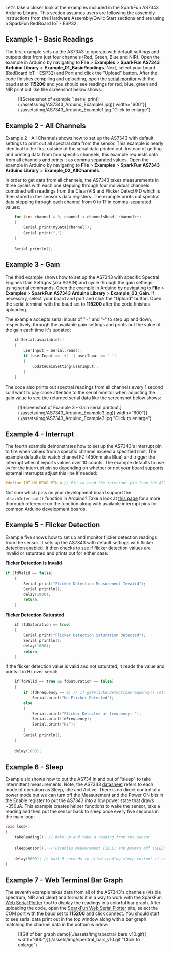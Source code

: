 Let's take a closer look at the examples included in the SparkFun AS7343 Arduino Library. This section assumes users are following the assembly instructions from the Hardware Assembly/Qwiic Start sections and are using a SparkFun RedBoard IoT - ESP32.

## Example 1 - Basic Readings

The first example sets up the AS7343 to operate with default settings and outputs data from just four channels (Red, Green, Blue and NIR). Open the example in Arduino by navigating to **File** > **Examples** > **SparkFun AS7343 Arduino Library** > **Example_01_BasicReadings**. Next, select your board (RedBoard IoT - ESP32) and Port and click the "Upload" button. After the code finishes compiling and uploading, open the [serial monitor](https://docs.arduino.cc/software/ide-v2/tutorials/ide-v2-serial-monitor/) with the baud set to **115200** and you should see readings for red, blue, green and NIR print out like the screenshot below shows:

<figure markdown>
[![Screenshot of example 1 serial print](./assets/img/AS7343_Arduino_Example1.jpg){ width="600"}](./assets/img/AS7343_Arduino_Example1.jpg "Click to enlarge")
</figure>

## Example 2 - All Channels

Example 2 - All Channels shows how to set up the AS7343 with default settings to print out all spectral data from the sensor. This example is nearly identical to the first outside of the serial data printed out. Instead of getting and printing data from four specific channels, this example requests data from all channels and prints it as comma separated values. Open the example in Arduino by navigating to **File** > **Examples** > **SparkFun AS7343 Arduino Library** > **Example_02_AllChannels**. 

In order to get data from all channels, the AS7343 takes measurements in three cycles with each one stepping through four individual channels combined with readings from the Clear/VIS and Flicker Detect/FD which is then stored in the sensor's data registers. The example prints out spectral data stepping through each channel from 0 to 17 in comma-separated values:

```c++
    for (int channel = 0; channel < channelsRead; channel++)
    {
        Serial.print(myData[channel]);
        Serial.print(",");
    }

    Serial.println();
```

## Example 3 - Gain

The third example shows how to set up the AS7343 with specific Spectral Engines Gain Settigns (aka AGAIN) and cycle through the gain settings using serial commands. Open the example in Arduino by navigating to **File** > **Examples** > **SparkFun AS7343 Arduino Library** > **Example_03_Gain**. If necessary, select your board and port and click the "Upload" button. Open the serial terminal with the baud set to **115200** after the code finishes uploading. 

The example accepts serial inputs of "+" and "-" to step up and down, respectively, through the available gain settings and prints out the value of the gain each time it's updated:

```c++
    if(Serial.available())
    {
        userInput = Serial.read();
        if (userInput == '+' || userInput == '-')
        {
            updateGainSetting(userInput);
        }
    }
```

The code also prints out spectral readings from all channels every 1 second so'll want to pay close attention to the serial monitor when adjusting the gain value to see the returned serial data like the screenshot below shows:

<figure markdown>
[![Screenshot of Example 3 - Gain serial printout.](./assets/img/AS7343_Arduino_Example3.jpg){ width="600"}](./assets/img/AS7343_Arduino_Example3.jpg "Click to enlarge")
</figure>

## Example 4 - Interrupt

The fourth example demonstrates how to set up the AS7343's interrupt pin to fire when values from a specific channel exceed a specified limit. The example defaults to watch channel FZ (450nm aka Blue) and trigger the interrupt when it reports values over 10 counts. The example defaults to use `D4` for the interrupt pin so depending on whether or not your board supports external interrupts adjust this line if needed:

```c++
#define INT_HW_READ_PIN 4 // Pin to read the interrupt pin from the AS7343
```

Not sure which pins on your development board support the `attachInterrupt()` function in Arduino? Take a look at [this page](https://docs.arduino.cc/language-reference/en/functions/external-interrupts/attachInterrupt/) for a more thorough reference on the function along with available interrupt pins for common Arduino development boards.

## Example 5 - Flicker Detection

Example five shows how to set up and monitor flicker detection readings from the sensor. It sets up the AS7343 with default settings with flicker detection enabled. It then checks to see if flicker detection values are invalid or saturated and prints out for either case:

**Flicker Detection is Invalid**
```c++
if (fdValid == false)
    {
        Serial.print("Flicker Detection Measurement Invalid");
        Serial.println();
        delay(1000);
        return;
    }
```
**Flicker Detection Saturated**
```c++
    if (fdSaturation == true)
    {
        Serial.print("Flicker Detection Saturation Detected");
        Serial.println();
        delay(1000);
        return;
    }
```

If the flicker detection value is valid and not saturated, it reads the value and prints it in Hz over serial:

```c++
    if(fdValid == true && fdSaturation == false)
    {
        if (fdFrequency == 0) // if getFlickerDetectionFrequency() returns 0, no frequency detected
            Serial.print("No Flicker Detected");
        else
        {
            Serial.print("Flicker Detected at frequency: ");
            Serial.print(fdFrequency);
            Serial.print("Hz");
        }
        Serial.println();
    }

    delay(1000);
```

## Example 6 - Sleep

Example six shows how to put the AS734 in and out of "sleep" to take intermittent measurements. Note, the AS7343 [datasheet](./assets/component_documentation/AS7343_DS001046_6-00.pdf) refers to each mode of operation as Sleep, Idle and Active. There is no direct control of a power mode but we can turn off the Measurement and the Power ON bits in the Enable register to put the AS7343 into a low power state that draws ~350uA. This example creates helper functions to wake the sensor, take a reading and then put the sensor back to sleep once every five seconds in the main loop:

```c++
void loop()
{
    takeReading(); // Wake up and take a reading from the sensor

    sleepSensor(); // Disables measurement (IDLE) and powers off (SLEEP)

    delay(5000); // Wait 5 seconds to allow reading sleep current if needed.
}
```

## Example 7 - Web Terminal Bar Graph

The seventh example takes data from all of the AS7343's channels (visible spectrum, NIR and clear) and formats it in a way to work with the SparkFun [Web Serial Plotter](https://docs.sparkfun.com/SparkFun_WebSerialPlotter/) tool to display the readings in a colorful bar graph. After uploading the code, open the [SparkFun Web Serial Plotter](https://docs.sparkfun.com/SparkFun_WebSerialPlotter/) site, select the COM port with the baud set to <b>115200</b> and click connect. You should start to see serial data print out in the top window along with a bar graph matching the channel data in the bottom window:

<figure markdown>
[![Gif of bar graph demo](./assets/img/spectral_bars_v10.gif){ width="600"}](./assets/img/spectral_bars_v10.gif "Click to enlarge")
</figure>
